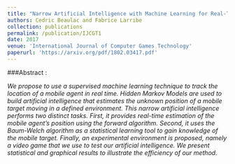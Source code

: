 ```yaml
---
title: "Narrow Artificial Intelligence with Machine Learning for Real-Time Estimation of a Mobile Agents Location Using Hidden Markov Models"
authors: Cedric Beaulac and Fabrice Larribe
collection: publications
permalink: /publication/IJCGT1
date: 2017
venue: 'International Journal of Computer Games Technology'
paperurl: 'https://arxiv.org/pdf/1802.03417.pdf'
---
```


###Abstract :

*We propose to use a supervised machine learning technique to track the location of a mobile agent in real time. Hidden Markov Models are used to build artificial intelligence that estimates the unknown position of a mobile target moving in a defined environment. This narrow
artificial intelligence performs two distinct tasks. First, it provides real-time estimation of the mobile agent’s position using the forward algorithm. Second, it uses the Baum-Welch algorithm as a statistical learning tool to gain knowledge of the mobile target. Finally, an experimental environment is proposed, namely a video game that we use to test our artificial intelligence. We present statistical and graphical results to illustrate the efficiency of our method.*
